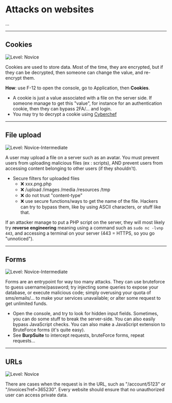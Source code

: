 # Attacks on websites

...

<hr class="sl">

## Cookies

![Level: Novice](https://img.shields.io/badge/level-Novice-7cfc00)

Cookies are used to store data. Most of the time, they are encrypted, but if they can be decrypted, then someone can change the value, and re-encrypt them.

**How**: use F-12 to open the console, go to Application, then **Cookies**.

* A cookie is just a value associated with a file on the server side. If someone manage to get this "value", for instance for an authentication cookie, then they can bypass 2FA/... and login.
* You may try to decrypt a cookie using [Cyberchef](https://gchq.github.io/CyberChef/)

<hr class="sr">

## File upload

![Level: Novice-Intermediate](https://img.shields.io/badge/level-Novice%20Intermediate-ffd700)

A user may upload a file on a server such as an avatar. You must prevent users from uploading malicious files (ex : scripts), AND prevent users from accessing content belonging to other users (if they shouldn't).

* Secure filters for uploaded files
  * ❌ xxx.png.php
  * ❌ /upload /images /media /resources /tmp
  * ❌ do not trust "content-type"
  * ❌ use secure functions/ways to get the name of the file. Hackers can try to bypass them, like by using ASCII characters, or stuff like that.

If an attacker manage to put a PHP script on the server, they will most likely try **reverse engineering** meaning using a command such as `sudo nc -lvnp 443`, and accessing a terminal on your server (443 = HTTPS, so you go "unnoticed").

<hr class="sl">

## Forms

![Level: Novice-Intermediate](https://img.shields.io/badge/level-Novice%20Intermediate-ffd700)

Forms are an entrypoint for way too many attacks. They can use bruteforce to guess username/password; try injecting some queries to expose your database, or execute malicious code; simply overusing your quota of sms/emails/... to make your services unavailable; or alter some request to get unlimited funds.

* <i class="bi bi-info-square" style="background:#7cfc00"></i> Open the console, and try to look for hidden input fields. Sometimes, you can do some stuff to break the server-side. You can also easily bypass JavaScript checks. You can also make a JavaScript extension to BruteForce forms (it's quite easy).
* <i class="bi bi-info-square" style="background:#ffd700"></i> See **BurpSuite** to intercept requests, bruteForce forms, repeat requests...

<hr class="sr">

## URLs

![Level: Novice](https://img.shields.io/badge/level-Novice-7cfc00)

There are cases when the request is in the URL, such as "/account/5123" or "/invoices?ref=365230". Every website should ensure that no unauthorized user can access private data.